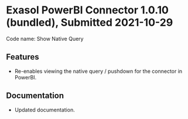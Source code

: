 # Exasol PowerBI Connector 1.0.10 (bundled), Submitted 2021-10-29

Code name: Show Native Query

## Features

* Re-enables viewing the native query / pushdown for the connector in PowerBI.

## Documentation

* Updated documentation.